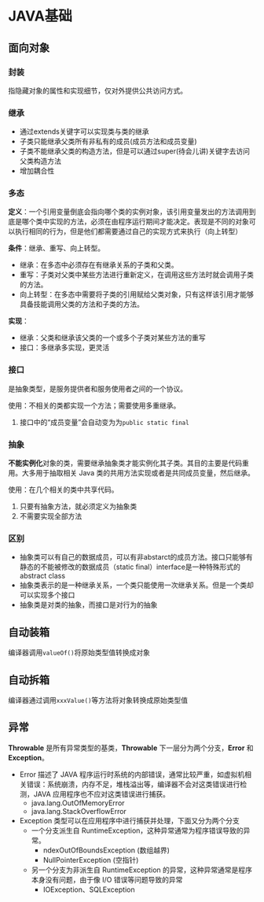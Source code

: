 # JAVA基础

## 面向对象

### 封装

指隐藏对象的属性和实现细节，仅对外提供公共访问方式。

### 继承

- 通过extends关键字可以实现类与类的继承
- 子类只能继承父类所有非私有的成员(成员方法和成员变量)
- 子类不能继承父类的构造方法，但是可以通过super(待会儿讲)关键字去访问父类构造方法
- 增加耦合性

### 多态

**定义**：一个引用变量倒底会指向哪个类的实例对象，该引用变量发出的方法调用到底是哪个类中实现的方法，必须在由程序运行期间才能决定。表现是不同的对象可以执行相同的行为，但是他们都需要通过自己的实现方式来执行（向上转型）

**条件**：继承、重写、向上转型。

- 继承：在多态中必须存在有继承关系的子类和父类。
- 重写：子类对父类中某些方法进行重新定义，在调用这些方法时就会调用子类的方法。
- 向上转型：在多态中需要将子类的引用赋给父类对象，只有这样该引用才能够具备技能调用父类的方法和子类的方法。

**实现**：

- 继承：父类和继承该父类的一个或多个子类对某些方法的重写
- 接口：多继承多实现，更灵活

### 接口

是抽象类型，是服务提供者和服务使用者之间的一个协议。

使用：不相关的类都实现一个方法；需要使用多重继承。

1. 接口中的“成员变量”会自动变为为`public static final`

### 抽象

**不能实例化**对象的类，需要继承抽象类才能实例化其子类。其目的主要是代码重用。大多用于抽取相关 Java 类的共用方法实现或者是共同成员变量，然后继承。

使用：在几个相关的类中共享代码。

1. 只要有抽象方法，就必须定义为抽象类
2. 不需要实现全部方法

### 区别

- 抽象类可以有自己的数据成员，可以有非abstarct的成员方法。接口只能够有静态的不能被修改的数据成员（static final）interface是一种特殊形式的abstract class
- 抽象类表示的是一种继承关系，一个类只能使用一次继承关系。但是一个类却可以实现多个接口
- 抽象类是对类的抽象，而接口是对行为的抽象



## 自动装箱

编译器调用`valueOf()`将原始类型值转换成对象



## 自动拆箱

编译器通过调用`xxxValue()`等方法将对象转换成原始类型值



## 异常

**Throwable** 是所有异常类型的基类，**Throwable** 下一层分为两个分支，**Error** 和 **Exception**。

- Error 描述了 JAVA 程序运行时系统的内部错误，通常比较严重，如虚拟机相关错误：系统崩溃，内存不足，堆栈溢出等，编译器不会对这类错误进行检测，JAVA 应用程序也不应对这类错误进行捕获。
    - java.lang.OutOfMemoryError
    - java.lang.StackOverflowError
- Exception 类型可以在应用程序中进行捕获并处理，下面又分为两个分支
    - 一个分支派生自 RuntimeException，这种异常通常为程序错误导致的异常。
        - ndexOutOfBoundsException (数组越界)
        - NullPointerException (空指针)
    - 另一个分支为非派生自 RuntimeException 的异常，这种异常通常是程序本身没有问题，由于像 I/O 错误等问题导致的异常
        - IOException、SQLException

